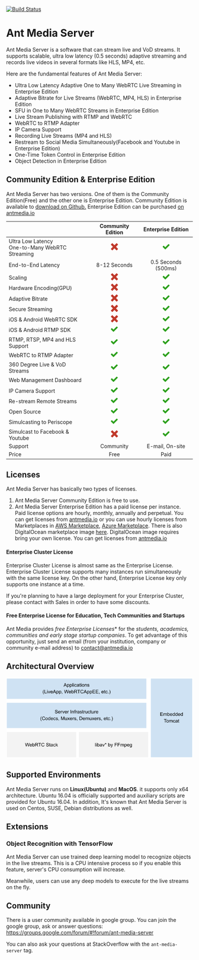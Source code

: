 
[![Build Status](https://travis-ci.org/ant-media/Ant-Media-Server.svg?branch=master)](https://travis-ci.org/ant-media/Ant-Media-Server)

# Ant Media Server
Ant Media Server is a software that can stream live and VoD streams. It supports scalable, ultra low latency (0.5 seconds) adaptive streaming and records live videos in several formats like HLS, MP4, etc.

Here are the fundamental features of Ant Media Server:

* Ultra Low Latency Adaptive One to Many WebRTC Live Streaming in Enterprise Edition
* Adaptive Bitrate for Live Streams (WebRTC, MP4, HLS) in Enterprise Edition
* SFU in One to Many WebRTC Streams in Enterprise Edition
* Live Stream Publishing with RTMP and WebRTC
* WebRTC to RTMP Adapter
* IP Camera Support
* Recording Live Streams (MP4 and HLS)
* Restream to Social Media Simultaneously(Facebook and Youtube in Enterprise Edition)
* One-Time Token Control in Enterprise Edition
* Object Detection in Enterprise Edition

## Community Edition & Enterprise Edition
Ant Media Server has two versions. One of them is the Community Edition(Free) and the other one is Enterprise Edition. Community Edition is available to [download on Github.](https://github.com/ant-media/Ant-Media-Server)
Enterprise Edition can be purchased [on antmedia.io](https://antmedia.io) 

|      | Community Edition  | Enterprise Edition |
| :---         |     :---:      | :---: |
| Ultra Low Latency <br>One-to-Many WebRTC Streaming    | ![false](images/false-icon.png)  |  ![true](images/true-icon.png)  |
| End-to-End Latency     | 8-12 Seconds  | 0.5 Seconds (500ms)  |
| Scaling  | ![false](images/false-icon.png)  |  ![true](images/true-icon.png)  |
| Hardware Encoding(GPU)  | ![false](images/false-icon.png)  |  ![true](images/true-icon.png)  |
| Adaptive Bitrate  | ![false](images/false-icon.png)  |  ![true](images/true-icon.png)  |
| Secure Streaming  | ![false](images/false-icon.png)  |  ![true](images/true-icon.png)  |
| iOS & Android WebRTC SDK  | ![false](images/false-icon.png)  |  ![true](images/true-icon.png)  |
| iOS & Android RTMP SDK  | ![true](images/true-icon.png)  |  ![true](images/true-icon.png)  |
| RTMP, RTSP, MP4 and HLS Support  | ![true](images/true-icon.png)  |  ![true](images/true-icon.png)  |
| WebRTC to RTMP Adapter  | ![true](images/true-icon.png)  |  ![true](images/true-icon.png)  |
| 360 Degree Live & VoD Streams  | ![true](images/true-icon.png)  |  ![true](images/true-icon.png)  |
| Web Management Dashboard  | ![true](images/true-icon.png)  |  ![true](images/true-icon.png)  |
| IP Camera Support  | ![true](images/true-icon.png)  |  ![true](images/true-icon.png)  |
| Re-stream Remote Streams | ![true](images/true-icon.png)  |  ![true](images/true-icon.png)  |
| Open Source | ![true](images/true-icon.png)  |  ![true](images/true-icon.png)  |
| Simulcasting to Periscope | ![true](images/true-icon.png)  |  ![true](images/true-icon.png)  |
| Simulcast to Facebook & Youtube | ![false](images/false-icon.png)  |  ![true](images/true-icon.png)  |
| Support |  Community |  E-mail, On-site  |
| Price |  Free |  Paid  |

## Licenses

Ant Media Server has basically two types of licenses. 
1. Ant Media Server Community Edition is free to use.  
2. Ant Media Server Enterprise Edition has a paid license per instance. Paid license options are hourly, monthly, annually and perpetual. You can get licenses from [antmedia.io](https://antmedia.io) or you can use hourly licenses from Marketplaces in [AWS Marketplace](https://aws.amazon.com/marketplace/search/results?x=0&y=0&searchTerms=Ant+Media+Server&page=1&ref_=nav_search_box), [Azure Marketplace](https://azuremarketplace.microsoft.com/en-us/marketplace/apps?search=Ant%20Media%20Server&page=1). There is also DigitalOcean marketplace image [here](https://marketplace.digitalocean.com/apps/ant-media-server-enterprise-edition). DigitalOcean image requires bring your own license. You can get licenses from [antmedia.io](https://antmedia.io)

#### Enterprise Cluster License
Enterprise Cluster License is almost same as the Enterprise License. Enterprise Cluster License supports many instances run simultaneously with the same license key. On the other hand, Enterprise License key only supports one instance at a time. 

If you're planning to have a large deployment for your Enterprise Cluster, please contact with Sales in order to  have some discounts. 

#### Free Enterprise License for Education, Tech Communities and Startups
Ant Media provides *free Enterprise Licenses** for the *students, academics, communities and early stage startup companies*. To get advantage of this opportunity, just send an email (from your institution, company or community e-mail address) to contact@antmedia.io

## Architectural Overview

![](images/Simple_Architecture.png)

## Supported Environments
Ant Media Server runs on **Linux(Ubuntu)** and **MacOS**.  it supports only x64 architecture. 
Ubuntu 16.04 is officially supported and auxiliary scripts are provided for Ubuntu 16.04. In addition, It's known that Ant Media Server is used on Centos, SUSE, Debian distributions as well.

## Extensions
### Object Recognition with TensorFlow
Ant Media Server can use trained deep learning model to recognize objects in the live streams.
This is a CPU intensive process so if you enable this feature, server's CPU consumption will increase. 

Meanwhile, users can use any deep models to execute for the live streams on the fly.  


## Community
There is a user community available in google group. You can join the google group, ask or answer questions:
https://groups.google.com/forum/#!forum/ant-media-server

You can also ask your questions at StackOverflow with the `ant-media-server` tag.
